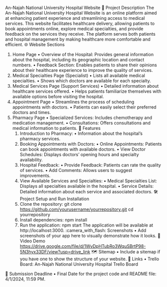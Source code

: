 An-Najah National University Hospital Website
:book: Project Description
The An-Najah National University Hospital Website is an online platform aimed at enhancing patient experience and streamlining access to medical services. This website facilitates healthcare delivery, allowing patients to book appointments online, explore medical specialties, and provide feedback on the services they receive. The platform serves both patients and hospital management by making healthcare more comfortable and efficient.
:globe_with_meridians: Website Sections
1. Home Page
	•	Overview of the Hospital: Provides general information about the hospital, including its geographic location and contact numbers.
	•	Feedback Section: Enables patients to share their opinions about their healthcare experience to improve the quality of services.
2. Medical Specialties Page (Specialist)
	•	Lists all available medical specialties.
	•	Shows which doctors are available for each specialty.
3. Medical Services Page (Support Services)
	•	Detailed information about healthcare services offered.
	•	Helps patients familiarize themselves with available options before visiting the hospital.
4. Appointment Page
	•	Streamlines the process of scheduling appointments with doctors.
	•	Patients can easily select their preferred doctors and times.
5. Pharmacy Page
	•	Specialized Services: Includes chemotherapy and medication management.
	•	Consultations: Offers consultations and medical information to patients.
:rocket: Features
	1.	Introduction to Pharmacy:
	•	Information about the hospital’s pharmacy services.
	2.	Booking Appointments with Doctors:
	•	Online Appointments: Patients can book appointments with available doctors.
	•	View Doctor Schedules: Displays doctors’ opening hours and specialty availability.
	3.	Hospital Feedback:
	•	Provide Feedback: Patients can rate the quality of services.
	•	Add Comments: Allows users to suggest improvements.
	4.	View Available Services and Specialties:
	•	Medical Specialties List: Displays all specialties available in the hospital.
	•	Service Details: Detailed information about each service and associated doctors.
:hammer_and_wrench: Project Setup and Run
Installation
	1.	Clone the repository:
git clone https://github.com/yourusername/yourrepository.git
cd yourrepository
	2.	Install dependencies:
npm install
	3.	Run the application:
npm start
The application will be available at http://localhost:3000.
:camera_with_flash: Screenshots
	•	Add screenshots of your app here to visually demonstrate how it looks.
:movie_camera: Video Demo
	https://drive.google.com/file/d/1WvDpHTubRo3WquSBrtP98-5N3hyx33DF/view?usp=drive_link
:world_map: Sitemap
	•	Include a sitemap if you have one to show the structure of your website.
:link: Links
	•	Trello Board: An-Najah National University Hospital Trello Board
	
:date: Submission Deadline
	•	Final Date for the project code and README file: 4/1/2024, 11:59 PM.
